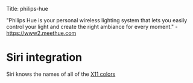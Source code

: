 Title: philips-hue

"Philips Hue is your personal wireless lighting system that lets you easily control your light and create the right ambiance for every moment." - <https://www2.meethue.com>

# Siri integration

Siri knows the names of all of the [X11 colors](https://en.wikipedia.org/wiki/X11_color_names#Color_name_chart)
